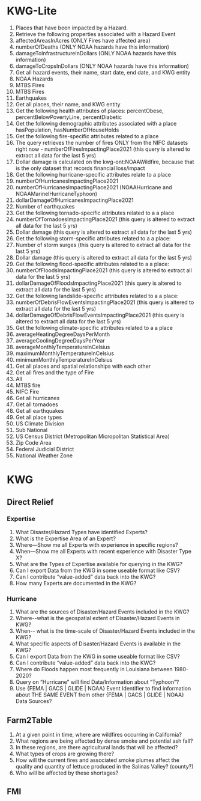 # KWG-Lite
1. Places that have been impacted by a Hazard.
2. Retrieve the following properties associated with a Hazard Event  
  1. affectedAreasInAcres (ONLY Fires have affected area) 
  2. numberOfDeaths (ONLY NOAA hazards have this information)
  3. damageToInfrastructureInDollars (ONLY NOAA hazards have this information)
  4. damageToCropsInDollars (ONLY NOAA hazards have this information)
3. Get all hazard events, their name, start date, end date, and KWG entity
  1. NOAA Hazards
  2. MTBS Fires
  3. MTBS Fires
  4. Earthquakes
4. Get all places, their name, and KWG entity
5. Get the following health attributes of places: percentObese, percentBelowPovertyLine, percentDiabetic
6. Get the following demographic attributes associated with a place hasPopulation, hasNumberOfHouseHolds
7. Get the following fire-specific attributes related to a place
  1. The query retrieves the number of fires ONLY from the NIFC datasets right now - numberOfFiresImpactingPlace2021 (this query is altered to extract all data for the last 5 yrs)
  2. Dollar damage is calculated on the kwg-ont:NOAAWildfire, because that is the only dataset that records financial loss/impact
8. Get the following hurricane-specific attributes relate to a place
  1. numberOfHurricanesImpactingPlace2021
  2. numberOfHurricanesImpactingPlace2021 (NOAAHurricane and NOAAMarinelHurricaneTyphoon)
  3. dollarDamageOfHurricanesImpactingPlace2021
9. Number of earthquakes
10. Get the following tornado-specific attributes related to a a place
  1. numberOfTornadoesImpactingPlace2021 (this query is altered to extract all data for the last 5 yrs)
  2. Dollar damage (this query is altered to extract all data for the last 5 yrs)
11. Get the following storm-specific attributes related to a a place:
  1. Number of storm surges (this query is altered to extract all data for the last 5 yrs)
  2. Dollar damage (this query is altered to extract all data for the last 5 yrs)
12. Get the following flood-specific attributes related to a a place:
  1. numberOfFloodsImpactingPlace2021 (this query is altered to extract all data for the last 5 yrs)
  2. dollarDamageOfFloodsImpactingPlace2021 (this query is altered to extract all data for the last 5 yrs)
13. Get the following landslide-specific attributes related to a a place:
  1. numberOfDebrisFlowEventsImpactingPlace2021 (this query is altered to extract all data for the last 5 yrs)
  2. dollarDamageOfDebrisFlowEventsImpactingPlace2021 (this query is altered to extract all data for the last 5 yrs)
14. Get the following climate-specific attributes related to a a place
  1. averageHeatingDegreeDaysPerMonth
  2. averageCoolingDegreeDaysPerYear
  3. averageMonthlyTemperatureInCelsius
  4. maximumMonthlyTemperatureInCelsius
  5. minimumMonthlyTemperatureInCelsius
15. Get all places and spatial relationships with each other
16. Get all fires and the type of Fire
  1. All
  2. MTBS fire
  3. NIFC Fire
17. Get all hurricanes
18. Get all tornadoes
19. Get all earthquakes
20. Get all place types
  1. US Climate Division
  2. Sub National
  3. US Census District (Metropolitan Micropolitan Statistical Area)
  4. Zip Code Area
  5. Federal Judicial District
  6. National Weather Zone
# KWG
## Direct Relief
### Expertise
1. What Disaster/Hazard Types have identified Experts?
2. What is the Expertise Area of an Expert?
3. Where—Show me all Experts with experience in specific regions?
4. When—Show me all Experts with recent experience with Disaster Type X?
5. What are the Types of Expertise available for querying in the KWG?
6. Can I export Data from the KWG in some useable format like CSV?
7. Can I contribute “value-added” data back into the KWG?
8. How many Experts are documented in the KWG?

### Hurricane
1. What are the sources of Disaster/Hazard Events included in the KWG?
2. Where--what is the geospatial extent of Disaster/Hazard Events in KWG?
3. When-- what is the time-scale of Disaster/Hazard Events included in the KWG?
4. What specific aspects of Disaster/Hazard Events is available in the KWG?
5. Can I export Data from the KWG in some useable format like CSV?
6. Can I contribute “value-added” data back into the KWG?
7. Where do Floods happen most frequently in Louisiana between 1980-2020?
8. Query on “Hurricane” will find Data/Information about “Typhoon”?
9. Use {FEMA | GACS | GLIDE | NOAA} Event Identifier to find information about THE SAME EVENT from  other {FEMA | GACS | GLIDE | NOAA} Data Sources?

## Farm2Table
1. At a given point in time, where are wildfires occurring in California?
2. What regions are being affected by dense smoke and potential ash fall?
  1. In these regions, are there agricultural lands that will be affected?
  2. What types of crops are growing there?
  3. How will the current fires and associated smoke plumes affect the quality and quantity of lettuce produced in the Salinas Valley? (county?)
  4. Who will be affected by these shortages?
 
## FMI
